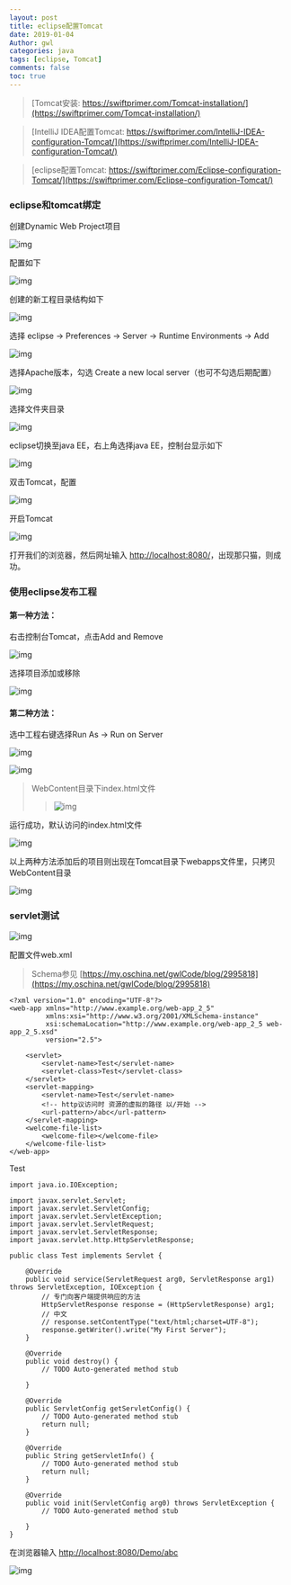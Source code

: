 ```yaml
---
layout: post
title: eclipse配置Tomcat
date: 2019-01-04
Author: gwl
categories: java
tags: [eclipse, Tomcat]
comments: false
toc: true
---
```



> [Tomcat安装: https://swiftprimer.com/Tomcat-installation/](https://swiftprimer.com/Tomcat-installation/)

> [IntelliJ IDEA配置Tomcat: https://swiftprimer.com/IntelliJ-IDEA-configuration-Tomcat/](https://swiftprimer.com/IntelliJ-IDEA-configuration-Tomcat/)

> [eclipse配置Tomcat: https://swiftprimer.com/Eclipse-configuration-Tomcat/](https://swiftprimer.com/Eclipse-configuration-Tomcat/)


### eclipse和tomcat绑定

创建Dynamic Web Project项目

![img](https://github.com/mouos/mouos.github.io/raw/master/images/articleImages/2019-01-04-Eclipse-configuration-Tomcat-01.jpg)

配置如下

![img](https://github.com/mouos/mouos.github.io/raw/master/images/articleImages/2019-01-04-Eclipse-configuration-Tomcat-02.jpg)

创建的新工程目录结构如下

![img](https://github.com/mouos/mouos.github.io/raw/master/images/articleImages/2019-01-04-Eclipse-configuration-Tomcat-03.jpg)

选择 eclipse -> Preferences -> Server -> Runtime Environments -> Add

![img](https://github.com/mouos/mouos.github.io/raw/master/images/articleImages/2019-01-04-Eclipse-configuration-Tomcat-04.jpg)

选择Apache版本，勾选 Create a new local server（也可不勾选后期配置） 

![img](https://github.com/mouos/mouos.github.io/raw/master/images/articleImages/2019-01-04-Eclipse-configuration-Tomcat-05.jpg)

选择文件夹目录

![img](https://github.com/mouos/mouos.github.io/raw/master/images/articleImages/2019-01-04-Eclipse-configuration-Tomcat-06.jpg)

eclipse切换至java EE，右上角选择java EE，控制台显示如下

![img](https://github.com/mouos/mouos.github.io/raw/master/images/articleImages/2019-01-04-Eclipse-configuration-Tomcat-07.jpg)

双击Tomcat，配置

![img](https://github.com/mouos/mouos.github.io/raw/master/images/articleImages/2019-01-04-Eclipse-configuration-Tomcat-08.jpg)

开启Tomcat

![img](https://github.com/mouos/mouos.github.io/raw/master/images/articleImages/2019-01-04-Eclipse-configuration-Tomcat-09.jpg)

打开我们的浏览器，然后网址输入 [http://localhost:8080/](http://localhost:8080/)，出现那只猫，则成功。


### 使用eclipse发布工程

#### 第一种方法：

右击控制台Tomcat，点击Add and Remove

![img](https://github.com/mouos/mouos.github.io/raw/master/images/articleImages/2019-01-04-Eclipse-configuration-Tomcat-10.jpg)

选择项目添加或移除

![img](https://github.com/mouos/mouos.github.io/raw/master/images/articleImages/2019-01-04-Eclipse-configuration-Tomcat-11.jpg)

#### 第二种方法：

选中工程右键选择Run As -> Run on Server

![img](https://github.com/mouos/mouos.github.io/raw/master/images/articleImages/2019-01-04-Eclipse-configuration-Tomcat-12.jpg)

![img](https://github.com/mouos/mouos.github.io/raw/master/images/articleImages/2019-01-04-Eclipse-configuration-Tomcat-13.jpg)

> WebContent目录下index.html文件
>
> > ![img](https://github.com/mouos/mouos.github.io/raw/master/images/articleImages/2019-01-04-Eclipse-configuration-Tomcat-14.jpg)

运行成功，默认访问的index.html文件

![img](https://github.com/mouos/mouos.github.io/raw/master/images/articleImages/2019-01-04-Eclipse-configuration-Tomcat-15.jpg)

以上两种方法添加后的项目则出现在Tomcat目录下webapps文件里，只拷贝WebContent目录

![img](https://github.com/mouos/mouos.github.io/raw/master/images/articleImages/2019-01-04-Eclipse-configuration-Tomcat-16.jpg)

### servlet测试

![img](https://github.com/mouos/mouos.github.io/raw/master/images/articleImages/2019-01-04-Eclipse-configuration-Tomcat-17.jpg)

配置文件web.xml

> Schema参见 [https://my.oschina.net/gwlCode/blog/2995818](https://my.oschina.net/gwlCode/blog/2995818)

```
<?xml version="1.0" encoding="UTF-8"?>
<web-app xmlns="http://www.example.org/web-app_2_5"
         xmlns:xsi="http://www.w3.org/2001/XMLSchema-instance"
         xsi:schemaLocation="http://www.example.org/web-app_2_5 web-app_2_5.xsd"
         version="2.5">
    
    <servlet>
        <servlet-name>Test</servlet-name>
        <servlet-class>Test</servlet-class>
    </servlet>
    <servlet-mapping>
        <servlet-name>Test</servlet-name>
        <!-- http议访问时 资源的虚拟的路径 以/开始 -->
        <url-pattern>/abc</url-pattern>
    </servlet-mapping>
    <welcome-file-list>
        <welcome-file></welcome-file>
    </welcome-file-list>
</web-app>
```

Test

```
import java.io.IOException;

import javax.servlet.Servlet;
import javax.servlet.ServletConfig;
import javax.servlet.ServletException;
import javax.servlet.ServletRequest;
import javax.servlet.ServletResponse;
import javax.servlet.http.HttpServletResponse;

public class Test implements Servlet {

	@Override
	public void service(ServletRequest arg0, ServletResponse arg1) throws ServletException, IOException {
		// 专门向客户端提供响应的方法
		HttpServletResponse response = (HttpServletResponse) arg1;
        // 中文        
        // response.setContentType("text/html;charset=UTF-8");
		response.getWriter().write("My First Server");
	}

	@Override
	public void destroy() {
		// TODO Auto-generated method stub
		
	}

	@Override
	public ServletConfig getServletConfig() {
		// TODO Auto-generated method stub
		return null;
	}

	@Override
	public String getServletInfo() {
		// TODO Auto-generated method stub
		return null;
	}

	@Override
	public void init(ServletConfig arg0) throws ServletException {
		// TODO Auto-generated method stub
		
	}
}
```

在浏览器输入 [http://localhost:8080/Demo/abc](http://localhost:8080/Demo/abc)

![img](https://github.com/mouos/mouos.github.io/raw/master/images/articleImages/2019-01-04-Eclipse-configuration-Tomcat-18.jpg)